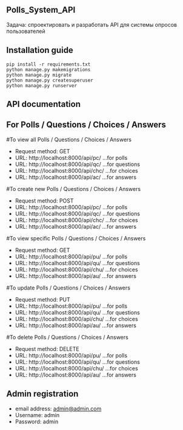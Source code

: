 ## Polls_System_API
Задача: спроектировать и разработать API для системы опросов пользователей

## Installation guide
  ```
  pip install -r requirements.txt
  python manage.py makemigrations
  python manage.py migrate
  python manage.py createsuperuser
  python manage.py runserver
  ```
## API documentation

## For Polls / Questions / Choices / Answers
#To view all Polls / Questions / Choices / Answers
* Request method: GET
* URL: http://localhost:8000/api/pc/ ...for polls
* URL: http://localhost:8000/api/qc/ ...for questions
* URL: http://localhost:8000/api/chc/ ...for choices
* URL: http://localhost:8000/api/ac/ ...for answers

#To create new Polls / Questions / Choices / Answers
* Request method: POST
* URL: http://localhost:8000/api/pc/ ...for polls
* URL: http://localhost:8000/api/qc/ ...for questions
* URL: http://localhost:8000/api/chc/ ...for choices
* URL: http://localhost:8000/api/ac/ ...for answers

#To view specific Polls / Questions / Choices / Answers
* Request method: GET
* URL: http://localhost:8000/api/pu/ ...for polls
* URL: http://localhost:8000/api/qu/ ...for questions
* URL: http://localhost:8000/api/chu/ ...for choices
* URL: http://localhost:8000/api/au/ ...for answers

#To update Polls / Questions / Choices / Answers
* Request method: PUT
* URL: http://localhost:8000/api/pu/ ...for polls
* URL: http://localhost:8000/api/qu/ ...for questions
* URL: http://localhost:8000/api/chu/ ...for choices
* URL: http://localhost:8000/api/au/ ...for answers

#To delete Polls / Questions / Choices / Answers
* Request method: DELETE
* URL: http://localhost:8000/api/pu/ ...for polls
* URL: http://localhost:8000/api/qu/ ...for questions
* URL: http://localhost:8000/api/chu/ ...for choices
* URL: http://localhost:8000/api/au/ ...for answers
  
## Admin registration
* email address: admin@admin.com
* Username: admin
* Password: admin

